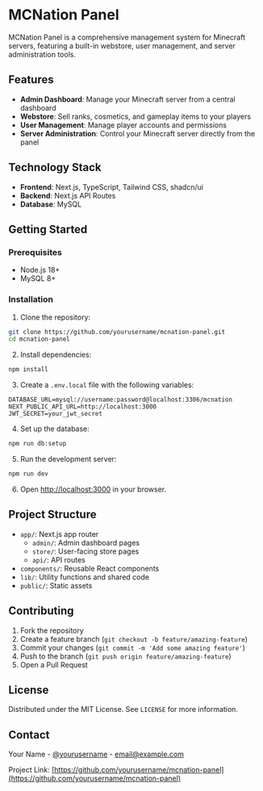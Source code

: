 # MCNation Panel

MCNation Panel is a comprehensive management system for Minecraft servers, featuring a built-in webstore, user management, and server administration tools.

## Features

- **Admin Dashboard**: Manage your Minecraft server from a central dashboard
- **Webstore**: Sell ranks, cosmetics, and gameplay items to your players
- **User Management**: Manage player accounts and permissions
- **Server Administration**: Control your Minecraft server directly from the panel

## Technology Stack

- **Frontend**: Next.js, TypeScript, Tailwind CSS, shadcn/ui
- **Backend**: Next.js API Routes
- **Database**: MySQL

## Getting Started

### Prerequisites

- Node.js 18+ 
- MySQL 8+

### Installation

1. Clone the repository:
```bash
git clone https://github.com/yourusername/mcnation-panel.git
cd mcnation-panel
```

2. Install dependencies:
```bash
npm install
```

3. Create a `.env.local` file with the following variables:
```
DATABASE_URL=mysql://username:password@localhost:3306/mcnation
NEXT_PUBLIC_API_URL=http://localhost:3000
JWT_SECRET=your_jwt_secret
```

4. Set up the database:
```bash
npm run db:setup
```

5. Run the development server:
```bash
npm run dev
```

6. Open [http://localhost:3000](http://localhost:3000) in your browser.

## Project Structure

- `app/`: Next.js app router
  - `admin/`: Admin dashboard pages
  - `store/`: User-facing store pages
  - `api/`: API routes
- `components/`: Reusable React components
- `lib/`: Utility functions and shared code
- `public/`: Static assets

## Contributing

1. Fork the repository
2. Create a feature branch (`git checkout -b feature/amazing-feature`)
3. Commit your changes (`git commit -m 'Add some amazing feature'`)
4. Push to the branch (`git push origin feature/amazing-feature`)
5. Open a Pull Request

## License

Distributed under the MIT License. See `LICENSE` for more information.

## Contact

Your Name - [@yourusername](https://twitter.com/yourusername) - email@example.com

Project Link: [https://github.com/yourusername/mcnation-panel](https://github.com/yourusername/mcnation-panel)
